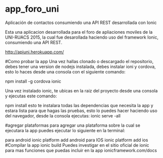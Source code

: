 # app_foro_uni
Aplicación de contactos consumiendo una API REST desarrollada con Ionic 

</b>
Esta una aplicacion desarrollada para el foro de apliaciones moviles de la UNI-RUACS 2015, 
la cual fue desarollada haciendo uso del framework Ionic, consumiendo una API REST.
</b>


http://apiuni.herokuapp.com/


#Como probar la app
Una vez hallas clonado o descargado el repositorio, debes tener una version de nodejs instalada,
debes instalar ioni y cordova, esto lo haces desde una consola con el siguiente comando:

</b>
npm install -g cordova ionic
</b>

Una vez instalado ionic, te ubicas en la raiz del proyecto desde una consola y ejecutas este comando:

</b>
npm install

</b>
esto te instalara todas las dependencias que necesita la app y estara lista para que hagas las pruebas,
esto lo puedes hacer haciendo uso del navegador, desde la consola ejecutas:

</b>
ionic serve -all
</b>

#agregar plataformas
para agregar una plataforma sobre la cual se ejecutara la app puedes ejecutar lo siguiente en la terminal:

</b>
para android

</b>
ionic platform add android

</b>
para IOS

</b>
ionic platform add ios

</b>
#Compilar la app

</b>
ionic build

</b>
Puedes investigar en el sitio oficial de ionic para mas funciones que puedas incluir en la app
</b>
ionicframework.com/docs
